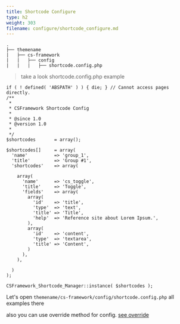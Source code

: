 ```yaml
---
title: Shortcode Configure
type: h2
weight: 303
filename: configure/shortcode_configure.md
---
```


```
.
├── themename
|   ├── cs-framework
|   |   ├── config
|   |   |   ├── shortcode.config.php
```

> take a look shortcode.config.php example

```php?start_inline=1
if ( ! defined( 'ABSPATH' ) ) { die; } // Cannot access pages directly.
/**
 *
 * CSFramework Shortcode Config
 *
 * @since 1.0
 * @version 1.0
 *
 */
$shortcodes       = array();

$shortcodes[]     = array(
  'name'          => 'group_1',
  'title'         => 'Group #1',
  'shortcodes'    => array(

    array(
      'name'      => 'cs_toggle',
      'title'     => 'Toggle',
      'fields'    => array(
        array(
          'id'    => 'title',
          'type'  => 'text',
          'title' => 'Title',
          'help'  => 'Reference site about Lorem Ipsum.',
        ),
        array(
          'id'    => 'content',
          'type'  => 'textarea',
          'title' => 'Content',
        )
      ),
    ),

  )
);

CSFramework_Shortcode_Manager::instance( $shortcodes );
```

Let's open `themename/cs-framework/config/shortcode.config.php` all examples there

also you can use override method for config. [see override](#override-configure)
